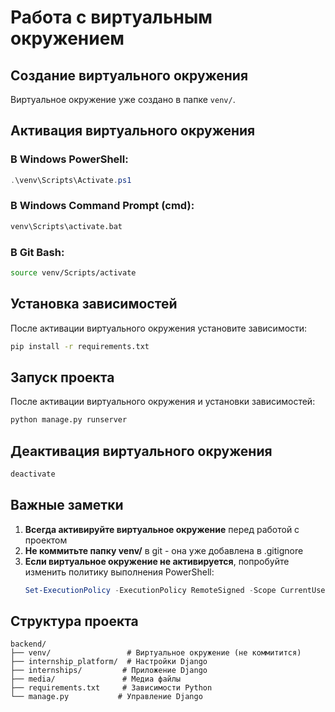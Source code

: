 # Работа с виртуальным окружением

## Создание виртуального окружения

Виртуальное окружение уже создано в папке `venv/`. 

## Активация виртуального окружения

### В Windows PowerShell:
```powershell
.\venv\Scripts\Activate.ps1
```

### В Windows Command Prompt (cmd):
```cmd
venv\Scripts\activate.bat
```

### В Git Bash:
```bash
source venv/Scripts/activate
```

## Установка зависимостей

После активации виртуального окружения установите зависимости:
```bash
pip install -r requirements.txt
```

## Запуск проекта

После активации виртуального окружения и установки зависимостей:
```bash
python manage.py runserver
```

## Деактивация виртуального окружения

```bash
deactivate
```

## Важные заметки

1. **Всегда активируйте виртуальное окружение** перед работой с проектом
2. **Не коммитьте папку venv/** в git - она уже добавлена в .gitignore
3. **Если виртуальное окружение не активируется**, попробуйте изменить политику выполнения PowerShell:
   ```powershell
   Set-ExecutionPolicy -ExecutionPolicy RemoteSigned -Scope CurrentUser
   ```

## Структура проекта

```
backend/
├── venv/                 # Виртуальное окружение (не коммитится)
├── internship_platform/  # Настройки Django
├── internships/         # Приложение Django
├── media/               # Медиа файлы
├── requirements.txt     # Зависимости Python
└── manage.py           # Управление Django
```
